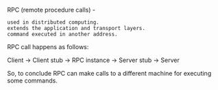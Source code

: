 RPC (remote procedure calls) - 

    used in distributed computing. 
    extends the application and transport layers. 
    command executed in another address. 

RPC call happens as follows:

Client -> Client stub -> RPC instance -> Server stub -> Server

So, to conclude RPC can make calls to a different machine for executing some commands.
